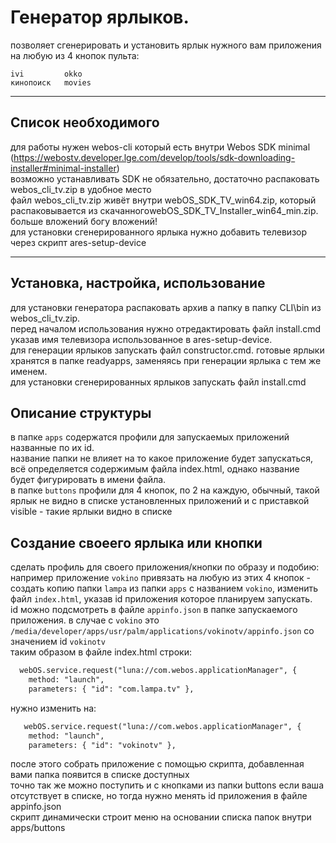 # Генератор ярлыков.
позволяет сгенерировать и установить ярлык нужного вам приложения на любую из 4 кнопок пульта:

	ivi 		okko
	кинопоиск	movies
____  
## Список необходимого  

для работы нужен webos-cli который есть внутри Webos SDK minimal (https://webostv.developer.lge.com/develop/tools/sdk-downloading-installer#minimal-installer)  
возможно устанавливать SDK не обязательно, достаточно распаковать webos_cli_tv.zip в удобное место  
файл webos_cli_tv.zip живёт внутри webOS_SDK_TV_win64.zip, который распаковывается из скачанногоwebOS_SDK_TV_Installer_win64_min.zip. больше вложений богу вложений!  
для установки сгенерированного ярлыка нужно добавить телевизор через скрипт ares-setup-device 
____  
## Установка, настройка, использование

для установки генератора распаковать архив а папку в папку CLI\bin из webos_cli_tv.zip.  
перед началом использования нужно отредактировать файл install.cmd указав имя телевизора использованное в ares-setup-device.  
для генерации ярлыков запускать файл constructor.cmd. готовые ярлыки хранятся в папке readyapps, заменяясь при генерации ярлыка с тем же именем.  
для установки сгенерированных ярлыков запускать файл install.cmd  

## Описание структуры

в папке `apps` содержатся профили для запускаемых приложений названные по их id.  
название папки не влияет на то какое приложение будет запускаться, всё определяется содержимым файла index.html, однако название будет фигурировать в имени файла.  
в папке `buttons` профили для 4 кнопок, по 2 на каждую, обычный, такой ярлык не видно в списке установленных приложений и с приставкой visible - такие ярлыки видно в списке  

## Создание своеего ярлыка или кнопки

сделать профиль для своего приложения/кнопки по образу и подобию:    
например приложение `vokino` привязать на любую из этих 4 кнопок - создать копию папки `lampa` из папки `apps` с названием `vokino`, изменить файл `index.html`, указав id приложения которое планируем запускать.  
id можно подсмотреть в файле `appinfo.json` в папке запускаемого приложения. в случае с `vokino` это `/media/developer/apps/usr/palm/applications/vokinotv/appinfo.json` со значением id `vokinotv`  
таким образом в файле index.html строки:
```html
  webOS.service.request("luna://com.webos.applicationManager", {
    method: "launch",
    parameters: { "id": "com.lampa.tv" },
```
нужно изменить на:
```html
   webOS.service.request("luna://com.webos.applicationManager", {
    method: "launch",
    parameters: { "id": "vokinotv" },
```
после этого собрать приложение с помощью скрипта, добавленная вами папка появится в списке доступных  
точно так же можно поступить и с кнопками из папки buttons если ваша отсутствует в списке, но тогда нужно менять id приложения в файле appinfo.json  
скрипт динамически строит меню на основании списка папок внутри apps/buttons
